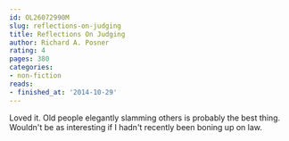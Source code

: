 ```yaml
---
id: OL26072990M
slug: reflections-on-judging
title: Reflections On Judging
author: Richard A. Posner
rating: 4
pages: 380
categories:
- non-fiction
reads:
- finished_at: '2014-10-29'
---
```

Loved it. Old people elegantly slamming others is probably the best thing. Wouldn't be as interesting if I hadn't recently been boning up on law.
